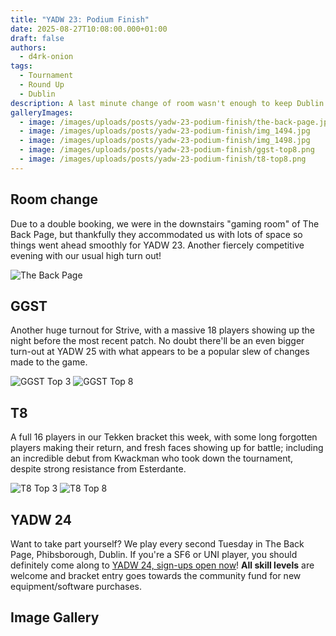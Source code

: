 ```yaml
---
title: "YADW 23: Podium Finish"
date: 2025-08-27T10:08:00.000+01:00
draft: false
authors:
  - d4rk-onion
tags:
  - Tournament
  - Round Up
  - Dublin
description: A last minute change of room wasn't enough to keep Dublin FGC down
galleryImages:
  - image: /images/uploads/posts/yadw-23-podium-finish/the-back-page.jpg
  - image: /images/uploads/posts/yadw-23-podium-finish/img_1494.jpg
  - image: /images/uploads/posts/yadw-23-podium-finish/img_1498.jpg
  - image: /images/uploads/posts/yadw-23-podium-finish/ggst-top8.png
  - image: /images/uploads/posts/yadw-23-podium-finish/t8-top8.png
---
```

## Room change

Due to a double booking, we were in the downstairs "gaming room" of The Back Page, but thankfully they accommodated us with lots of space so things went ahead smoothly for YADW 23. Another fiercely competitive evening with our usual high turn out!

![The Back Page](/images/uploads/posts/yadw-23-podium-finish/the-back-page.jpg)

## GGST

Another huge turnout for Strive, with a massive 18 players showing up the night before the most recent patch. No doubt there'll be an even bigger turn-out at YADW 25 with what appears to be a popular slew of changes made to the game.

![GGST Top 3](/images/uploads/posts/yadw-23-podium-finish/img_1494.jpg)
![GGST Top 8](/images/uploads/posts/yadw-23-podium-finish/ggst-top8.png)

## T8

A full 16 players in our Tekken bracket this week, with some long forgotten players making their return, and fresh faces showing up for battle; including an incredible debut from Kwackman who took down the tournament, despite strong resistance from Esterdante.

 
![T8 Top 3](/images/uploads/posts/yadw-23-podium-finish/img_1498.jpg)
![T8 Top 8](/images/uploads/posts/yadw-23-podium-finish/t8-top8.png)

## YADW 24

Want to take part yourself? We play every second Tuesday in The Back Page, Phibsborough, Dublin. If you're a SF6 or UNI player, you should definitely come along to [YADW 24, sign-ups open now](https://start.gg/yadw)! **All skill levels** are welcome and bracket entry goes towards the community fund for new equipment/software purchases.

## Image Gallery
